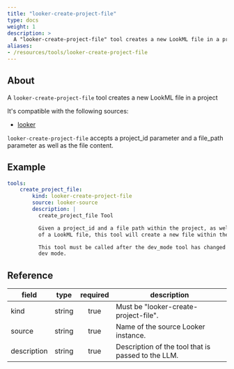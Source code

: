 ```yaml
---
title: "looker-create-project-file"
type: docs
weight: 1
description: >
  A "looker-create-project-file" tool creates a new LookML file in a project.
aliases:
- /resources/tools/looker-create-project-file
---
```


## About

A `looker-create-project-file` tool creates a new LookML file in a project

It's compatible with the following sources:

- [looker](../../sources/looker.md)

`looker-create-project-file` accepts a project_id parameter and a file_path parameter
as well as the file content.

## Example

```yaml
tools:
    create_project_file:
        kind: looker-create-project-file
        source: looker-source
        description: |
          create_project_file Tool

          Given a project_id and a file path within the project, as well as the content
          of a LookML file, this tool will create a new file within the project.

          This tool must be called after the dev_mode tool has changed the session to
          dev mode.
```

## Reference

| **field**   |                  **type**                  | **required** | **description**                                                                                  |
|-------------|:------------------------------------------:|:------------:|--------------------------------------------------------------------------------------------------|
| kind        |                   string                   |     true     | Must be "looker-create-project-file".                                                            |
| source      |                   string                   |     true     | Name of the source Looker instance.                                                              |
| description |                   string                   |     true     | Description of the tool that is passed to the LLM.                                               |